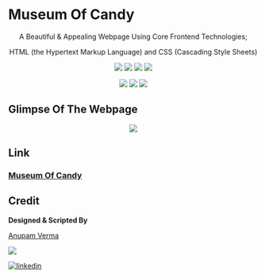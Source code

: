 # Museum Of Candy

<p align="center">
A Beautiful & Appealing Webpage Using Core Frontend Technologies;
</p>
<p align="center">
HTML (the Hypertext Markup Language) and CSS (Cascading Style Sheets)
</p>

<p align="center">
<a href="https://github.com/anupam215769/museum-of-candy"><img src="https://badges.frapsoft.com/os/v1/open-source.svg?v=103"></a>
<a href="https://github.com/anupam215769/museum-of-candy"><img src="https://img.shields.io/badge/Built%20by-developers%20%3C%2F%3E-0059b3"></a>
<a href="https://github.com/anupam215769/museum-of-candy"><img src="https://img.shields.io/static/v1.svg?label=Contributions&message=Welcome&color=yellow"></a>
<a href="https://github.com/anupam215769"><img src="https://img.shields.io/badge/Maintained%3F-yes-brightgreen.svg?v=103"></a>
</p>

<p align="center">
<a href="https://github.com/anupam215769/museum-of-candy/graphs/contributors"><img src="https://img.shields.io/github/contributors/anupam215769/museum-of-candy?color=brightgreen"></a>
<a href="https://github.com/anupam215769/museum-of-candy/stargazers"><img src="https://img.shields.io/github/stars/anupam215769/museum-of-candy?color=0059b3"></a>
<a href="https://github.com/anupam215769/museum-of-candy/network/members"><img src="https://img.shields.io/github/forks/anupam215769/museum-of-candy?color=yellow"></a>
</p>
  
  
## Glimpse Of The Webpage

<p align="center"><img src="https://i.ibb.co/bNTKtNY/Screenshot-4.png"></p>

## Link

### [Museum Of Candy](https://anupam215769.github.io/museum-of-candy/)

## Credit

**Designed & Scripted By**

[Anupam Verma](https://github.com/anupam215769)

<a href="https://github.com/smaranjitghose/awesome-portfolio-websites/graphs/contributors">
  <img src="https://contributors-img.web.app/image?repo=anupam215769/museum-of-candy" />
</a>

[![linkedin](https://img.shields.io/badge/linkedin-0A66C2?style=for-the-badge&logo=linkedin&logoColor=white)](https://www.linkedin.com/in/anupam-verma-383855223/)
